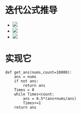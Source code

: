 # 迭代公式推导
- ![](https://tva1.sinaimg.cn/large/006y8mN6gy1g9bfple4x4j303x00i742.jpg)
- ![](https://tva1.sinaimg.cn/large/006y8mN6gy1g9bfr2t8flj306l00mmwz.jpg)
- ![](https://tva1.sinaimg.cn/large/006y8mN6gy1g9bfruh1klj3043015wea.jpg)

# 实现它
```
def get_ans(nums,count=10000):
    ans = nums
    if not ans:
        return ans
    Times = 0
    while Times<count:
        ans = 0.5*(ans+nums/ans)
        Times+=1
    return ans
```